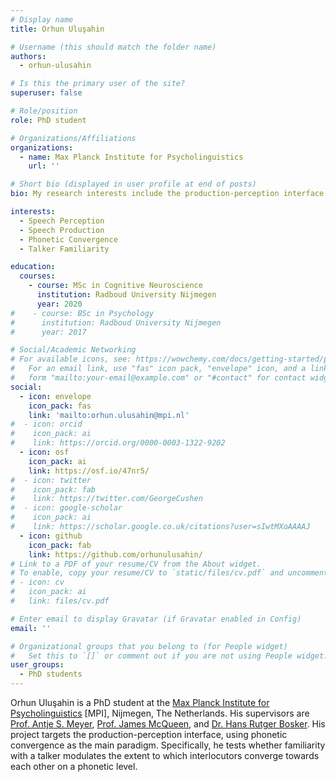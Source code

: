 ```yaml
---
# Display name
title: Orhun Uluşahin

# Username (this should match the folder name)
authors:
  - orhun-ulusahin

# Is this the primary user of the site?
superuser: false

# Role/position
role: PhD student

# Organizations/Affiliations
organizations:
  - name: Max Planck Institute for Psycholinguistics
    url: ''

# Short bio (displayed in user profile at end of posts)
bio: My research interests include the production-perception interface, phonetic convergence, and talker familiarity.

interests:
  - Speech Perception
  - Speech Production
  - Phonetic Convergence
  - Talker Familiarity

education:
  courses:
    - course: MSc in Cognitive Neuroscience
      institution: Radboud University Nijmegen
      year: 2020
#    - course: BSc in Psychology
#      institution: Radboud University Nijmegen
#      year: 2017

# Social/Academic Networking
# For available icons, see: https://wowchemy.com/docs/getting-started/page-builder/#icons
#   For an email link, use "fas" icon pack, "envelope" icon, and a link in the
#   form "mailto:your-email@example.com" or "#contact" for contact widget.
social:
  - icon: envelope
    icon_pack: fas
    link: 'mailto:orhun.ulusahin@mpi.nl'
#  - icon: orcid
#    icon_pack: ai
#    link: https://orcid.org/0000-0003-1322-9202
  - icon: osf
    icon_pack: ai
    link: https://osf.io/47nr5/
#  - icon: twitter
#    icon_pack: fab
#    link: https://twitter.com/GeorgeCushen
#  - icon: google-scholar
#    icon_pack: ai
#    link: https://scholar.google.co.uk/citations?user=sIwtMXoAAAAJ
  - icon: github
    icon_pack: fab
    link: https://github.com/orhunulusahin/
# Link to a PDF of your resume/CV from the About widget.
# To enable, copy your resume/CV to `static/files/cv.pdf` and uncomment the lines below.
# - icon: cv
#   icon_pack: ai
#   link: files/cv.pdf

# Enter email to display Gravatar (if Gravatar enabled in Config)
email: ''

# Organizational groups that you belong to (for People widget)
#   Set this to `[]` or comment out if you are not using People widget.
user_groups:
  - PhD students
---
```


Orhun Uluşahin is a PhD student at the [Max Planck Institute for Psycholinguistics](https://www.mpi.nl) [MPI], Nijmegen, The Netherlands. His supervisors are [Prof. Antje S. Meyer](https://www.mpi.nl/people/meyer-antje), [Prof. James McQueen](https://www.ru.nl/english/people/mcqueen-j/), and [Dr. Hans Rutger Bosker](https://www.hrbosker.netlify.app). His project targets the production-perception interface, using phonetic convergence as the main paradigm. Specifically, he tests whether familiarity with a talker modulates the extent to which interlocutors converge towards each other on a phonetic level.
